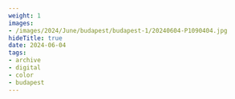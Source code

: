 ```yaml
---
weight: 1
images:
- /images/2024/June/budapest/budapest-1/20240604-P1090404.jpg
hideTitle: true
date: 2024-06-04
tags:
- archive
- digital
- color
- budapest
---
```


